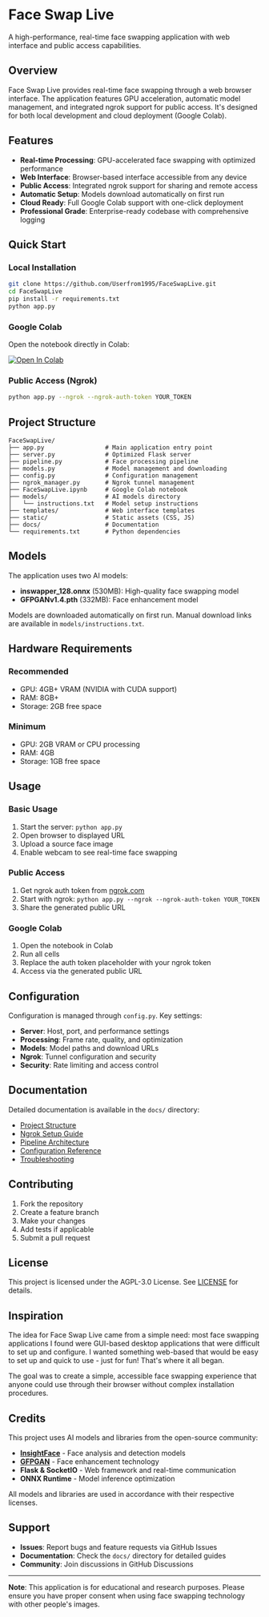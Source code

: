 # Face Swap Live

A high-performance, real-time face swapping application with web interface and public access capabilities.

## Overview

Face Swap Live provides real-time face swapping through a web browser interface. The application features GPU acceleration, automatic model management, and integrated ngrok support for public access. It's designed for both local development and cloud deployment (Google Colab).

## Features

- **Real-time Processing**: GPU-accelerated face swapping with optimized performance
- **Web Interface**: Browser-based interface accessible from any device
- **Public Access**: Integrated ngrok support for sharing and remote access
- **Automatic Setup**: Models download automatically on first run
- **Cloud Ready**: Full Google Colab support with one-click deployment
- **Professional Grade**: Enterprise-ready codebase with comprehensive logging

## Quick Start

### Local Installation

```bash
git clone https://github.com/Userfrom1995/FaceSwapLive.git
cd FaceSwapLive
pip install -r requirements.txt
python app.py
```

### Google Colab

Open the notebook directly in Colab:

[![Open In Colab](https://colab.research.google.com/assets/colab-badge.svg)](https://colab.research.google.com/github/Userfrom1995/FaceSwapLive/blob/main/FaceSwapLive.ipynb)

### Public Access (Ngrok)

```bash
python app.py --ngrok --ngrok-auth-token YOUR_TOKEN
```

## Project Structure

```
FaceSwapLive/
├── app.py                 # Main application entry point
├── server.py              # Optimized Flask server
├── pipeline.py            # Face processing pipeline
├── models.py              # Model management and downloading
├── config.py              # Configuration management
├── ngrok_manager.py       # Ngrok tunnel management
├── FaceSwapLive.ipynb     # Google Colab notebook
├── models/                # AI models directory
│   └── instructions.txt   # Model setup instructions
├── templates/             # Web interface templates
├── static/                # Static assets (CSS, JS)
├── docs/                  # Documentation
└── requirements.txt       # Python dependencies
```

## Models

The application uses two AI models:

- **inswapper_128.onnx** (530MB): High-quality face swapping model
- **GFPGANv1.4.pth** (332MB): Face enhancement model

Models are downloaded automatically on first run. Manual download links are available in `models/instructions.txt`.

## Hardware Requirements

### Recommended
- GPU: 4GB+ VRAM (NVIDIA with CUDA support)
- RAM: 8GB+
- Storage: 2GB free space

### Minimum
- GPU: 2GB VRAM or CPU processing
- RAM: 4GB
- Storage: 1GB free space

## Usage

### Basic Usage
1. Start the server: `python app.py`
2. Open browser to displayed URL
3. Upload a source face image
4. Enable webcam to see real-time face swapping

### Public Access
1. Get ngrok auth token from [ngrok.com](https://ngrok.com)
2. Start with ngrok: `python app.py --ngrok --ngrok-auth-token YOUR_TOKEN`
3. Share the generated public URL

### Google Colab
1. Open the notebook in Colab
2. Run all cells
3. Replace the auth token placeholder with your ngrok token
4. Access via the generated public URL

## Configuration

Configuration is managed through `config.py`. Key settings:

- **Server**: Host, port, and performance settings
- **Processing**: Frame rate, quality, and optimization
- **Models**: Model paths and download URLs
- **Ngrok**: Tunnel configuration and security
- **Security**: Rate limiting and access control

## Documentation

Detailed documentation is available in the `docs/` directory:

- [Project Structure](docs/project-structure.md)
- [Ngrok Setup Guide](docs/ngrok-setup.md)
- [Pipeline Architecture](docs/pipeline-architecture.md)
- [Configuration Reference](docs/configuration.md)
- [Troubleshooting](docs/troubleshooting.md)

## Contributing

1. Fork the repository
2. Create a feature branch
3. Make your changes
4. Add tests if applicable
5. Submit a pull request

## License

This project is licensed under the AGPL-3.0 License. See [LICENSE](LICENSE) for details.

## Inspiration

The idea for Face Swap Live came from a simple need: most face swapping applications I found were GUI-based desktop applications that were difficult to set up and configure. I wanted something web-based that would be easy to set up and quick to use - just for fun! That's where it all began.

The goal was to create a simple, accessible face swapping experience that anyone could use through their browser without complex installation procedures.

## Credits

This project uses AI models and libraries from the open-source community:

- **[InsightFace](https://github.com/deepinsight/insightface)** - Face analysis and detection models
- **[GFPGAN](https://github.com/TencentARC/GFPGAN)** - Face enhancement technology
- **Flask & SocketIO** - Web framework and real-time communication
- **ONNX Runtime** - Model inference optimization

All models and libraries are used in accordance with their respective licenses.

## Support

- **Issues**: Report bugs and feature requests via GitHub Issues
- **Documentation**: Check the `docs/` directory for detailed guides
- **Community**: Join discussions in GitHub Discussions

---

**Note**: This application is for educational and research purposes. Please ensure you have proper consent when using face swapping technology with other people's images.